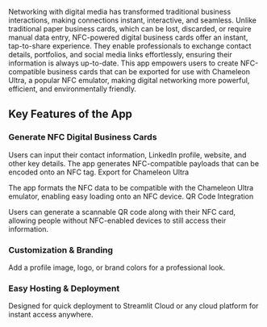 Networking with digital media has transformed traditional business interactions, making connections instant, interactive, and seamless. Unlike traditional paper business cards, which can be lost, discarded, or require manual data entry, NFC-powered digital business cards offer an instant, tap-to-share experience. They enable professionals to exchange contact details, portfolios, and social media links effortlessly, ensuring their information is always up-to-date. This app empowers users to create NFC-compatible business cards that can be exported for use with Chameleon Ultra, a popular NFC emulator, making digital networking more powerful, efficient, and environmentally friendly.

## Key Features of the App

### Generate NFC Digital Business Cards

Users can input their contact information, LinkedIn profile, website, and other key details.
The app generates NFC-compatible payloads that can be encoded onto an NFC tag.
Export for Chameleon Ultra

The app formats the NFC data to be compatible with the Chameleon Ultra emulator, enabling easy loading onto an NFC device.
QR Code Integration

Users can generate a scannable QR code along with their NFC card, allowing people without NFC-enabled devices to still access their information.

### Customization & Branding

Add a profile image, logo, or brand colors for a professional look.

### Easy Hosting & Deployment

Designed for quick deployment to Streamlit Cloud or any cloud platform for instant access anywhere.
